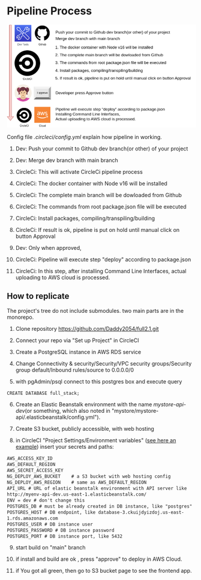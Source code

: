 # Pipeline Process

![](pipeline.png)

Config file _.circleci/config.yml_ explain how pipeline in working.

1. Dev: Push your commit to Github dev branch(or other) of your project

2. Dev: Merge dev branch with main branch

3. CircleCi: This will activate CircleCi pipeline process

4. CircleCi: The docker container with Node v16 will be installed

5. CircleCi: The complete main branch will be dowloaded from Github

6. CircleCi: The commands from root package.json file will be executed

7. CircleCi: Install packages, compiling/transpiling/building

8. CircleCi: If result is ok, pipeline is put on hold until manual click on button Approval

9. Dev: Only when approved, 

10. CircleCi: Pipeline will execute step "deploy" according to package.json

11. CircleCi: In this step, after installing Command Line Interfaces, actual uploading to AWS cloud is processed.

## How to replicate
The project's tree do not include submodules. two main parts are in the monorepo.

1. Clone repository https://github.com/Daddy2054/full2.1.git

2. Connect your repo via "Set up Project" in CircleCI

3. Create a PostgreSQL instance in AWS RDS service 

4. Change Connectivity & security/Security/VPC security groups/Security group default/Inbound rules/source to 0.0.0.0/0

5. with pgAdmin/psql connect to this postgres box and execute query
```
CREATE DATABASE full_stack;
``` 
6. Create an Elastic Beanstalk environment with the name _mystore-api-dev_(or something, which also noted in "mystore/mystore-api/.elasticbeanstalk/config.yml"). 

7. Create S3 bucket, publicly accessible, with web hosting

8. in CircleCI "Project Settings/Environment variables" ([see here an example](vars.md)) insert your secrets and paths:
```
AWS_ACCESS_KEY_ID
AWS_DEFAULT_REGION	
AWS_SECRET_ACCESS_KEY
NG_DEPLOY_AWS_BUCKET	# a S3 bucket with web hosting config
NG_DEPLOY_AWS_REGION	# same as AWS_DEFAULT_REGION	
API_URL # URL of elastic beanstalk environment with API server like http://myenv-api-dev.us-east-1.elasticbeanstalk.com/
ENV = dev # don't change this
POSTGRES_DB # must be already created in DB instance, like "postgres"
POSTGRES_HOST # DB endpoint, like database-3.ckuijdyizdoj.us-east-1.rds.amazonaws.com
POSTGRES_USER # DB instance user
POSTGRES_PASSWORD # DB instance password
POSTGRES_PORT # DB instance port, like 5432

```

9. start build on "main" branch

10. if install and build are ok , press "approve" to deploy in AWS Cloud.

11. if You got all green, then go to S3 bucket page to see the frontend app.

